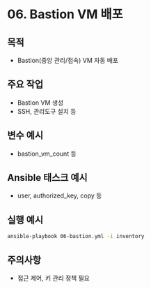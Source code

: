 # 06. Bastion VM 배포

## 목적
- Bastion(중앙 관리/접속) VM 자동 배포

## 주요 작업
- Bastion VM 생성
- SSH, 관리도구 설치 등

## 변수 예시
- bastion_vm_count 등

## Ansible 태스크 예시
- user, authorized_key, copy 등

## 실행 예시
```bash
ansible-playbook 06-bastion.yml -i inventory
```

## 주의사항
- 접근 제어, 키 관리 정책 필요 